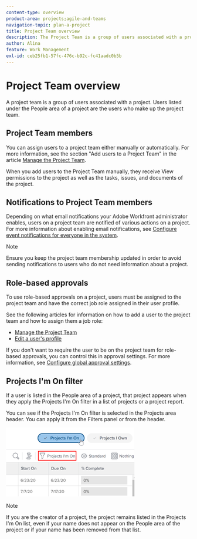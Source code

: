 ```yaml
---
content-type: overview
product-area: projects;agile-and-teams
navigation-topic: plan-a-project
title: Project Team overview
description: The Project Team is a group of users associated with a project. Users listed under the People area of a project are the users who make up the Project Team.
author: Alina
feature: Work Management
exl-id: ceb25fb1-57fc-476c-b92c-fc41aadc0b5b
---
```

# Project Team overview

A project team is a group of users associated with a project. Users listed under the People area of a project are the users who make up the project team.

## Project Team members

You can assign users to a project team either manually or automatically. For more information, see the section "Add users to a Project Team" in the article [Manage the Project Team](../../../manage-work/projects/planning-a-project/manage-project-team.md).

When you add users to the Project Team manually, they receive View permissions to the project as well as the tasks, issues, and documents of the project. 

## Notifications to Project Team members

Depending on what email notifications your Adobe Workfront administrator enables, users on a project team are notified of various actions on a project. For more information about enabling email notifications, see [Configure event notifications for everyone in the system](../../../administration-and-setup/manage-workfront/emails/configure-event-notifications-for-everyone-in-the-system.md).

>[!NOTE]
>
>Ensure you keep the project team membership updated in order to avoid sending notifications to users who do not need information about a project.

## Role-based approvals

To use role-based approvals on a project, users must be assigned to the project team and have the correct job role assigned in their user profile.

See the following articles for information on how to add a user to the project team and how to assign them a job role:

* [Manage the Project Team](../../../manage-work/projects/planning-a-project/manage-project-team.md) 
* [Edit a user's profile](../../../administration-and-setup/add-users/create-and-manage-users/edit-a-users-profile.md)

If you don't want to require the user to be on the project team for role-based approvals, you can control this in approval settings. For more information, see [Configure global approval settings](../../../administration-and-setup/customize-workfront/configure-approval-milestone-processes/establish-approval-settings.md).

## Projects I'm On filter

If a user is listed in the People area of a project, that project appears when they apply the Projects I'm On filter in a list of projects or a project report.

You can see if the Projects I'm On filter is selected in the Projects area header. You can apply it from the Filters panel or from the header.

![](assets/nwe-project-list-buttons-350x187.png)

>[!NOTE]
>
>If you are the creator of a project, the project remains listed in the Projects I'm On list, even if your name does not appear on the People area of the project or if your name has been removed from that list.
